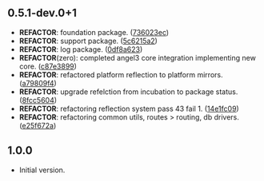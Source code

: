 ## 0.5.1-dev.0+1

 - **REFACTOR**: foundation package. ([736023ec](https://github.com/protevus/platform/commit/736023ec061f26bbe54561a3d718429dbe07bd24))
 - **REFACTOR**: support package. ([5c6215a2](https://github.com/protevus/platform/commit/5c6215a2abea72c6873b16047ecd28404373411b))
 - **REFACTOR**: log package. ([0df8a623](https://github.com/protevus/platform/commit/0df8a623e91dd5ba278c96464d414de468429d88))
 - **REFACTOR**(zero): completed angel3 core integration implementing new core. ([c87e3899](https://github.com/protevus/platform/commit/c87e389945b79bfdc0a3d3cf61f2040e2ce8f607))
 - **REFACTOR**: refactored platform reflection to platform mirrors. ([a79809f4](https://github.com/protevus/platform/commit/a79809f46b897fb92566fe4cedf336ed7316a582))
 - **REFACTOR**: upgrade refelction from incubation to package status. ([8fcc5604](https://github.com/protevus/platform/commit/8fcc5604396b7c127e0f90aeb83e6651a2444383))
 - **REFACTOR**: refactoring reflection system pass 43 fail 1. ([14e1fc09](https://github.com/protevus/platform/commit/14e1fc099d259c66c0341f06f739f0ec65df002b))
 - **REFACTOR**: refactoring common utils, routes > routing, db drivers. ([e25f672a](https://github.com/protevus/platform/commit/e25f672a407bc6bb1cc68cc027abba4c119a2537))

## 1.0.0

- Initial version.
